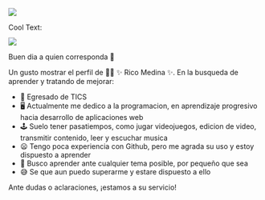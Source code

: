 ![](https://images.cooltext.com/5582494.png)

<a href="http://cooltext.com" target="_top"><img src="https://cooltext.com/images/ct_pixel.gif" width="80" height="15" alt="Cool Text: Logo and Graphics Generator" border="0" /></a>


![](GHLogoTMP.png)

Buen dia a quien corresponda 👋


Un gusto mostrar el perfil de 👨‍🏫 ✨ Rico Medina ✨.
En la busqueda de aprender y tratando de mejorar:

- 🔭 Egresado de TICS  
- 🖥 Actualmente me dedico a la programacion, en aprendizaje progresivo hacia desarrollo de aplicaciones web
- 🕹️ Suelo tener pasatiempos, como jugar videojuegos, edicion de video, transmitir contenido, leer y escuchar musica
- 😦 Tengo poca experiencia con Github, pero me agrada su uso y estoy dispuesto a aprender
- 👾 Busco aprender ante cualquier tema posible, por pequeño que sea
- 😅 Se que aun puedo superarme y estare dispuesto a ello

Ante dudas o aclaraciones, ¡estamos a su servicio!



